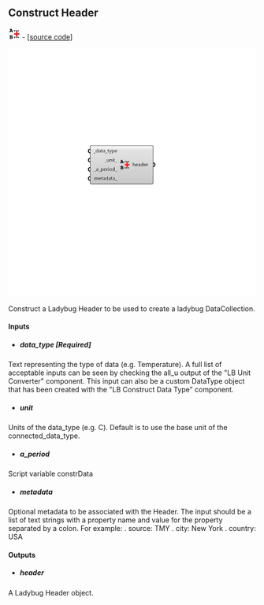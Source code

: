 ## Construct Header
![](../../images/icons/Construct_Header.png) - [[source code]](https://github.com/ladybug-tools/ladybug-grasshopper/blob/master/ladybug_grasshopper/src//LB%20Construct%20Header.py)

![](../../images/components/Construct_Header.png)

Construct a Ladybug Header to be used to create a ladybug DataCollection.
 



#### Inputs
* ##### data_type [Required]
Text representing the type of data (e.g. Temperature). A full list of acceptable inputs can be seen by checking the all_u output of the "LB Unit Converter" component. This input can also be a custom DataType object that has been created with the "LB Construct Data Type" component. 
* ##### unit 
Units of the data_type (e.g. C). Default is to use the base unit of the connected_data_type. 
* ##### a_period 
Script variable constrData 
* ##### metadata 
Optional metadata to be associated with the Header. The input should be a list of text strings with a property name and value for the property separated by a colon. For example: 
.    source: TMY .    city: New York .    country: USA 

#### Outputs
* ##### header
A Ladybug Header object. 